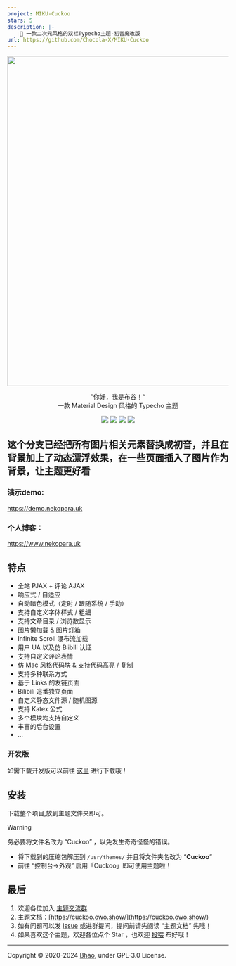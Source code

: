```yaml
---
project: MIKU-Cuckoo
stars: 5
description: |-
    🍭 一款二次元风格的双栏Typecho主题-初音魔改版
url: https://github.com/Chocola-X/MIKU-Cuckoo
---
```


<p align="center">
    <img style="width: 750px;" src="https://github.com/bhaoo/Cuckoo/assets/45502567/c63b990e-6d75-477f-8a96-b5f2e161052f" />
</p>

<p align="center">
”你好，我是布谷！“
<br/>
一款 Material Design 风格的 Typecho 主题
</p>

<p align="center">
    <img src="https://img.shields.io/github/license/bhaoo/cuckoo?style=flat-square" />
    <img src="https://img.shields.io/github/v/release/bhaoo/cuckoo?style=flat-square" />
    <img src="https://img.shields.io/github/last-commit/bhaoo/Cuckoo/develop?style=flat-square&label=update" />
    <img src="https://img.shields.io/github/downloads/bhaoo/Cuckoo/total?style=flat-square" />
</p>

## 这个分支已经把所有图片相关元素替换成初音，并且在背景加上了动态漂浮效果，在一些页面插入了图片作为背景，让主题更好看

### 演示demo:
https://demo.nekopara.uk

### 个人博客：
https://www.nekopara.uk

## 特点

- 全站 PJAX + 评论 AJAX
- 响应式 / 自适应
- 自动暗色模式（定时 / 跟随系统 / 手动）
- 支持自定义字体样式 / 粗细
- 支持文章目录 / 浏览数显示
- 图片懒加载 & 图片灯箱
- Infinite Scroll 瀑布流加载
- 用户 UA 以及仿 Biibili 认证
- 支持自定义评论表情
- 仿 Mac 风格代码块 & 支持代码高亮 / 复制
- 支持多种联系方式
- 基于 Links 的友链页面
- Bilibili 追番独立页面
- 自定义静态文件源 / 随机图源
- 支持 Katex 公式
- 多个模块均支持自定义
- 丰富的后台设置
- ...


### 开发版

如需下载开发版可以前往 [这里](https://github.com/bhaoo/Cuckoo/releases/tag/Dev) 进行下载哦！

## 安装
下载整个项目,放到主题文件夹即可。
> [!WARNING]
> 务必要将文件名改为 “Cuckoo” ，以免发生奇奇怪怪的错误。

- 将下载到的压缩包解压到 `/usr/themes/` 并且将文件夹名改为 “**Cuckoo**”
- 前往 “控制台->外观” 启用「Cuckoo」即可使用主题啦！

## 最后

1. 欢迎各位加入 [主题交流群](http://qm.qq.com/cgi-bin/qm/qr?_wv=1027&k=s2GpijC6kAYicysKIUoV87cckdzRDova&authKey=XNFrI33rkha8i9vNTIMLCzqN9fCphaARFlptIb9cKB0PhwdC6fWIDn90MVi8JrfX&noverify=0&group_code=943195145)
2. 主题文档：[https://cuckoo.owo.show/](https://cuckoo.owo.show/)
3. 如有问题可以发 [Issue](https://github.com/bhaoo/Cuckoo/issues) 或进群提问，提问前请先阅读 “主题文档” 先哦！
4. 如果喜欢这个主题，欢迎各位点个 Star ，也欢迎 [投喂](https://afdian.net/@bhaoo) 布好哦！

---

Copyright &copy; 2020-2024 [Bhao](https://dwd.moe/), under GPL-3.0 License.

